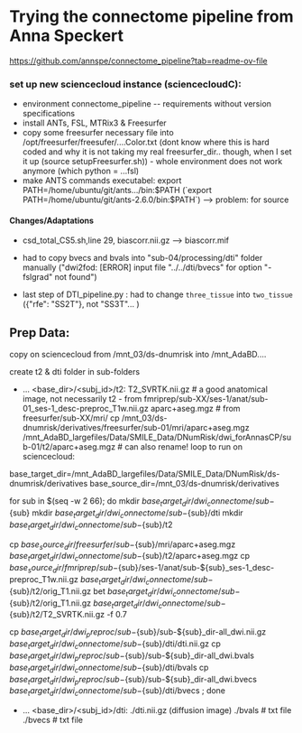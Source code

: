 # Trying the connectome pipeline from Anna Speckert

https://github.com/annspe/connectome_pipeline?tab=readme-ov-file

### set up new sciencecloud instance (sciencecloudC): 
- environment connectome_pipeline -- requirements without version specifications
- install ANTs, FSL, MTRix3 & Freesurfer
- copy some freesurfer necessary file into /opt/freesurfer/freesufer<version>/....Color.txt (dont know where this is hard coded and why it is not taking my real freesurfer_dir.. though, when I set it up (source setupFreesurfer.sh)) - whole environment does not work anymore (which python = ...fsl)
- make ANTS commands executabel: export PATH=/home/ubuntu/git/ants.../bin:$PATH (`export PATH=/home/ubuntu/git/ants-2.6.0/bin:$PATH`)
--> problem: for source 

#### Changes/Adaptations

- csd_total_CS5.sh,line 29, biascorr.nii.gz --> biascorr.mif
- had to copy bvecs and bvals into "sub-04/processing/dti" folder manually ("dwi2fod: [ERROR] input file "../../dti/bvecs" for option "-fslgrad" not found")

- last step of DTI_pipeline.py : had to change `three_tissue` into `two_tissue` ({"rfe": "SS2T"}, not "SS3T"... )

## Prep Data:
copy on sciencecloud from /mnt_03/ds-dnumrisk into /mnt_AdaBD....

create t2 & dti folder in sub-folders

- ... <base_dir>/<subj_id>/t2:
            T2_SVRTK.nii.gz # a good anatomical image, not necessarily t2 - from fmriprep/sub-XX/ses-1/anat/sub-01_ses-1_desc-preproc_T1w.nii.gz
            aparc+aseg.mgz # from freesurfer/sub-XX/mri/
cp /mnt_03/ds-dnumrisk/derivatives/freesurfer/sub-01/mri/aparc+aseg.mgz /mnt_AdaBD_largefiles/Data/SMILE_Data/DNumRisk/dwi_forAnnasCP/sub-01/t2/aparc+aseg.mgz # can also rename!
loop to run on sciencecloud:

base_target_dir=/mnt_AdaBD_largefiles/Data/SMILE_Data/DNumRisk/ds-dnumrisk/derivatives
base_source_dir=/mnt_03/ds-dnumrisk/derivatives

for sub in $(seq -w 2 66); do
mkdir ${base_target_dir}/dwi_connectome/sub-${sub}
mkdir ${base_target_dir}/dwi_connectome/sub-${sub}/dti
mkdir ${base_target_dir}/dwi_connectome/sub-${sub}/t2

cp ${base_source_dir}/freesurfer/sub-${sub}/mri/aparc+aseg.mgz ${base_target_dir}/dwi_connectome/sub-${sub}/t2/aparc+aseg.mgz 
cp ${base_source_dir}/fmriprep/sub-${sub}/ses-1/anat/sub-${sub}_ses-1_desc-preproc_T1w.nii.gz ${base_target_dir}/dwi_connectome/sub-${sub}/t2/orig_T1.nii.gz
bet ${base_target_dir}/dwi_connectome/sub-${sub}/t2/orig_T1.nii.gz ${base_target_dir}/dwi_connectome/sub-${sub}/t2/T2_SVRTK.nii.gz -f 0.7

cp ${base_target_dir}/dwi_preproc/sub-${sub}/sub-${sub}_dir-all_dwi.nii.gz ${base_target_dir}/dwi_connectome/sub-${sub}/dti/dti.nii.gz
cp ${base_target_dir}/dwi_preproc/sub-${sub}/sub-${sub}_dir-all_dwi.bvals ${base_target_dir}/dwi_connectome/sub-${sub}/dti/bvals
cp ${base_target_dir}/dwi_preproc/sub-${sub}/sub-${sub}_dir-all_dwi.bvecs ${base_target_dir}/dwi_connectome/sub-${sub}/dti/bvecs
; done

- ... <base_dir>/<subj_id>/dti:
                 ./dti.nii.gz (diffusion image)
                  ./bvals # txt file 
                  ./bvecs # txt file

